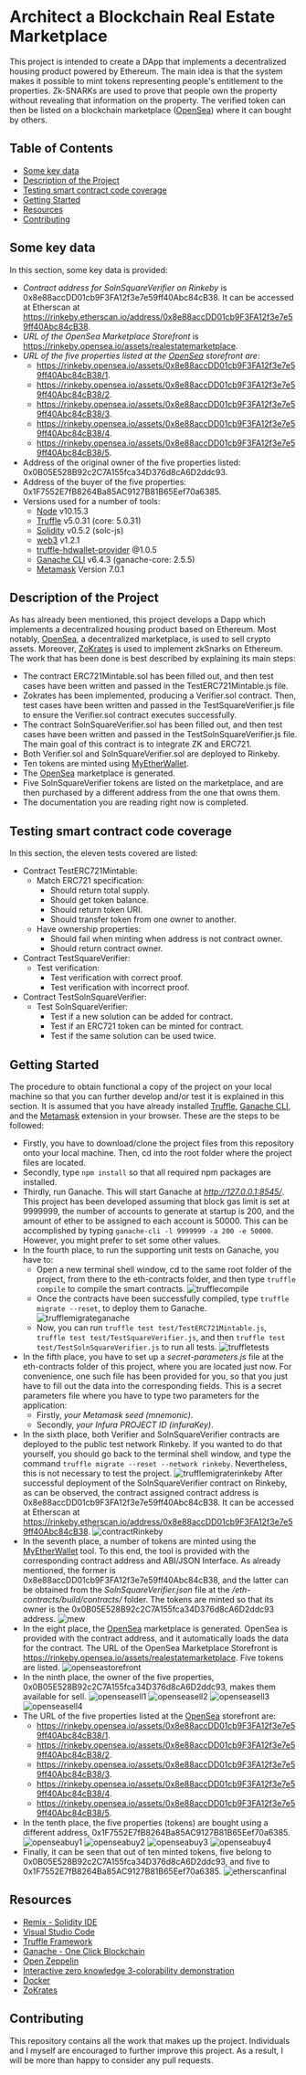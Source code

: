 # Architect a Blockchain Real Estate Marketplace

This project is intended to create a DApp that implements a decentralized housing product powered by Ethereum. The main idea is that the system makes it possible to mint tokens representing people's entitlement to the properties. Zk-SNARKs are used to prove that people own the property without revealing that information on the property. The verified token can then be listed on a blockchain marketplace ([OpenSea](https://opensea.io/)) where it can bought by others.

## Table of Contents

* [Some key data](#some-key-data)
* [Description of the Project](#description-of-the-project)
* [Testing smart contract code coverage](#testing-smart-contract-code-coverage)
* [Getting Started](#getting-started)
* [Resources](#resources)
* [Contributing](#contributing)

## Some key data

In this section, some key data is provided:

* *Contract address for SolnSquareVerifier on Rinkeby* is 0x8e88accDD01cb9F3FA12f3e7e59ff40Abc84cB38. It can be accessed at Etherscan at https://rinkeby.etherscan.io/address/0x8e88accDD01cb9F3FA12f3e7e59ff40Abc84cB38.
* *URL of the OpenSea Marketplace Storefront* is https://rinkeby.opensea.io/assets/realestatemarketplace.
* *URL of the five properties listed at the [OpenSea](https://opensea.io/) storefront are*:
    * https://rinkeby.opensea.io/assets/0x8e88accDD01cb9F3FA12f3e7e59ff40Abc84cB38/1.
    * https://rinkeby.opensea.io/assets/0x8e88accDD01cb9F3FA12f3e7e59ff40Abc84cB38/2.
    * https://rinkeby.opensea.io/assets/0x8e88accDD01cb9F3FA12f3e7e59ff40Abc84cB38/3.
    * https://rinkeby.opensea.io/assets/0x8e88accDD01cb9F3FA12f3e7e59ff40Abc84cB38/4.
    * https://rinkeby.opensea.io/assets/0x8e88accDD01cb9F3FA12f3e7e59ff40Abc84cB38/5.
* Address of the original owner of the five properties listed: 0x0B05E528B92c2C7A155fca34D376d8cA6D2ddc93.
* Address of the buyer of the five properties: 0x1F7552E7fB8264Ba85AC9127B81B65Eef70a6385.
* Versions used for a number of tools: 
    * [Node](https://nodejs.org/es/) v10.15.3    
    * [Truffle](https://www.trufflesuite.com/) v5.0.31 (core: 5.0.31)
    * [Solidity](https://solidity.readthedocs.io/en/v0.5.10/) v0.5.2 (solc-js)
    * [web3](https://web3js.readthedocs.io/en/1.0/) v1.2.1
    * [truffle-hdwallet-provider](https://www.npmjs.com/package/truffle-hdwallet-provider) @1.0.5
    * [Ganache CLI](https://github.com/trufflesuite/ganache-cli) v6.4.3 (ganache-core: 2.5.5)
    * [Metamask](https://metamask.io/) Version 7.0.1

## Description of the Project

As has already been mentioned, this project develops a Dapp which implements a decentralized housing product based on Ethereum. Most notably, [OpenSea](https://opensea.io/), a decentralized marketplace, is used to sell crypto assets. Moreover, [ZoKrates](https://github.com/Zokrates/ZoKrates) is used to implement zkSnarks on Ethereum. The work that has been done is best described by explaining its main steps:

* The contract ERC721Mintable.sol has been filled out, and then test cases have been written and passed in the TestERC721Mintable.js file.
* Zokrates has been implemented, producing a Verifier.sol contract. Then, test cases have been written and passed in the TestSquareVerifier.js file to ensure the Verifier.sol contract executes successfully.
* The contract SolnSquareVerifier.sol has been filled out, and then test cases have been written and passed in the TestSolnSquareVerifier.js file. The main goal of this contract is to integrate ZK and ERC721.
* Both Verifier.sol and SolnSquareVerifier.sol are deployed to Rinkeby.
* Ten tokens are minted using [MyEtherWallet](https://www.myetherwallet.com/).
* The [OpenSea](https://opensea.io/) marketplace is generated.
* Five SolnSquareVerifier tokens are listed on the marketplace, and are then purchased by a different address from the one that owns them.
* The documentation you are reading right now is completed.

## Testing smart contract code coverage

In this section, the eleven tests covered are listed:

* Contract TestERC721Mintable:
    * Match ERC721 specification:
        * Should return total supply.
        * Should get token balance.
        * Should return token URI.
        * Should transfer token from one owner to another.
    * Have ownership properties:
        * Should fail when minting when address is not contract owner.
        * Should return contract owner.
* Contract TestSquareVerifier:
    * Test verification:
        * Test verification with correct proof.
        * Test verification with incorrect proof.
* Contract TestSolnSquareVerifier:
    * Test SolnSquareVerifier:
        * Test if a new solution can be added for contract.
        * Test if an ERC721 token can be minted for contract.
        * Test if the same solution can be used twice.

## Getting Started

The procedure to obtain functional a copy of the project on your local machine so that you can further develop and/or test it is explained in this section. It is assumed that you have already installed [Truffle](https://www.trufflesuite.com/), [Ganache CLI](https://github.com/trufflesuite/ganache-cli), and the [Metamask](https://metamask.io/) extension in your browser. These are the steps to be followed:

* Firstly, you have to download/clone the project files from this repository onto your local machine. Then, cd into the root folder where the project files are located.
* Secondly, type `npm install` so that all required npm packages are installed.
* Thirdly, run Ganache. This will start Ganache at *http://127.0.0.1:8545/*. This project has been developed assuming that block gas limit is set at 9999999, the number of accounts to generate at startup is 200, and the amount of ether to be assigned to each account is 50000. This can be accomplished by typing `ganache-cli -l 9999999 -a 200 -e 50000`. However, you might prefer to set some other values.
* In the fourth place, to run the supporting unit tests on Ganache, you have to:
    * Open a new terminal shell window, cd to the same root folder of the project, from there to the eth-contracts folder, and then type `truffle compile` to compile the smart contracts.
    ![trufflecompile](/ScreenShots/trufflecompile.png)
    * Once the contracts have been successfully compiled, type `truffle migrate --reset`, to deploy them to Ganache.
    ![trufflemigrateganache](/ScreenShots/trufflemigrateganache.png)
    * Now, you can run `truffle test test/TestERC721Mintable.js`, `truffle test test/TestSquareVerifier.js`, and then `truffle test test/TestSolnSquareVerifier.js` to run all tests.
    ![truffletests](/ScreenShots/truffletests.png)
* In the fifth place, you have to set up a *secret-parameters.js* file at the eth-contracts folder of this project, where you are located just now. For convenience, one such file has been provided for you, so that you just have to fill out the data into the corresponding fields. This is a secret parameters file where you have to type two parameters for the application:
    * Firstly, *your Metamask seed (mnemonic)*.
    * Secondly, *your Infura PROJECT ID (infuraKey)*.
* In the sixth place, both Verifier and SolnSquareVerifier contracts are deployed to the public test network Rinkeby. If you wanted to do that yourself, you should go back to the terminal shell window, and type the command `truffle migrate --reset --network rinkeby`. Nevertheless, this is not necessary to test the project.
![trufflemigraterinkeby](/ScreenShots/trufflemigraterinkeby.png)
After successful deployment of the SolnSquareVerifier contract on Rinkeby, as can be observed, the contract assigned contract address is 0x8e88accDD01cb9F3FA12f3e7e59ff40Abc84cB38. It can be accessed at Etherscan at https://rinkeby.etherscan.io/address/0x8e88accDD01cb9F3FA12f3e7e59ff40Abc84cB38.
![contractRinkeby](/ScreenShots/contractRinkeby.png)
* In the seventh place, a number of tokens are minted using the [MyEtherWallet](https://www.myetherwallet.com/) tool. To this end, the tool is provided with the corresponding contract address and ABI/JSON Interface. As already mentioned, the former is 0x8e88accDD01cb9F3FA12f3e7e59ff40Abc84cB38, and the latter can be obtained from the *SolnSquareVerifier.json* file at the */eth-contracts/build/contracts/* folder. The tokens are minted so that its owner is the 0x0B05E528B92c2C7A155fca34D376d8cA6D2ddc93 address.
![mew](/ScreenShots/mew.png)
* In the eight place, the [OpenSea](https://opensea.io/) marketplace is generated. OpenSea is provided with the contract address, and it automatically loads the data for the contract. The URL of the OpenSea Marketplace Storefront is https://rinkeby.opensea.io/assets/realestatemarketplace. Five tokens are listed.
![openseastorefront](/ScreenShots/openseastorefront.png)
* In the ninth place, the owner of the five properties, 0x0B05E528B92c2C7A155fca34D376d8cA6D2ddc93, makes them available for sell.
![openseasell1](/ScreenShots/openseasell1.png)
![openseasell2](/ScreenShots/openseasell2.png)
![openseasell3](/ScreenShots/openseasell3.png)
![openseasell4](/ScreenShots/openseasell4.png)
* The URL of the five properties listed at the [OpenSea](https://opensea.io/) storefront are:
    * https://rinkeby.opensea.io/assets/0x8e88accDD01cb9F3FA12f3e7e59ff40Abc84cB38/1.
    * https://rinkeby.opensea.io/assets/0x8e88accDD01cb9F3FA12f3e7e59ff40Abc84cB38/2.
    * https://rinkeby.opensea.io/assets/0x8e88accDD01cb9F3FA12f3e7e59ff40Abc84cB38/3.
    * https://rinkeby.opensea.io/assets/0x8e88accDD01cb9F3FA12f3e7e59ff40Abc84cB38/4.
    * https://rinkeby.opensea.io/assets/0x8e88accDD01cb9F3FA12f3e7e59ff40Abc84cB38/5.
* In the tenth place, the five properties (tokens) are bought using a different address, 0x1F7552E7fB8264Ba85AC9127B81B65Eef70a6385.
![openseabuy1](/ScreenShots/openseabuy1.png)
![openseabuy2](/ScreenShots/openseabuy2.png)
![openseabuy3](/ScreenShots/openseabuy3.png)
![openseabuy4](/ScreenShots/openseabuy4.png)
* Finally, it can be seen that out of ten minted tokens, five belong to 0x0B05E528B92c2C7A155fca34D376d8cA6D2ddc93, and five to 0x1F7552E7fB8264Ba85AC9127B81B65Eef70a6385.
![etherscanfinal](/ScreenShots/etherscanfinal.png)

## Resources

* [Remix - Solidity IDE](https://remix.ethereum.org/)
* [Visual Studio Code](https://code.visualstudio.com/)
* [Truffle Framework](https://truffleframework.com/)
* [Ganache - One Click Blockchain](https://truffleframework.com/ganache)
* [Open Zeppelin ](https://openzeppelin.org/)
* [Interactive zero knowledge 3-colorability demonstration](http://web.mit.edu/~ezyang/Public/graph/svg.html)
* [Docker](https://docs.docker.com/install/)
* [ZoKrates](https://github.com/Zokrates/ZoKrates)

## Contributing

This repository contains all the work that makes up the project. Individuals and I myself are encouraged to further improve this project. As a result, I will be more than happy to consider any pull requests.